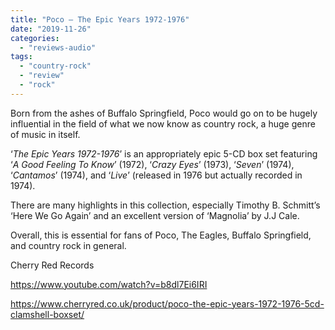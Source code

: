 ```yaml
---
title: "Poco – The Epic Years 1972-1976"
date: "2019-11-26"
categories: 
  - "reviews-audio"
tags: 
  - "country-rock"
  - "review"
  - "rock"
---
```


Born from the ashes of Buffalo Springfield, Poco would go on to be hugely influential in the field of what we now know as country rock, a huge genre of music in itself.

‘_The Epic Years 1972-1976_’ is an appropriately epic 5-CD box set featuring ‘_A Good Feeling To Know_’ (1972), ‘_Crazy Eyes_’ (1973), ‘_Seven_’ (1974), ‘_Cantamos_’ (1974), and ‘_Live_’ (released in 1976 but actually recorded in 1974).

There are many highlights in this collection, especially Timothy B. Schmitt’s ‘Here We Go Again’ and an excellent version of ‘Magnolia’ by J.J Cale.

Overall, this is essential for fans of Poco, The Eagles, Buffalo Springfield, and country rock in general.

Cherry Red Records

https://www.youtube.com/watch?v=b8dl7Ei6IRI

https://www.cherryred.co.uk/product/poco-the-epic-years-1972-1976-5cd-clamshell-boxset/
